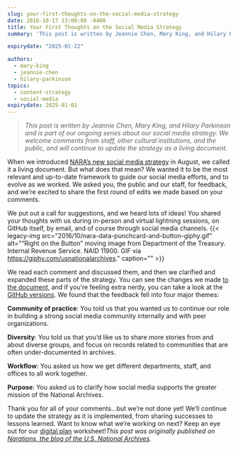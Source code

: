 ```yaml
---
slug: your-first-thoughts-on-the-social-media-strategy
date: 2016-10-17 13:00:08 -0400
title: Your First Thoughts on the Social Media Strategy
summary: 'This post is written by Jeannie Chen, Mary King, and Hilary Parkinson and is part of our ongoing series about our social media strategy. We welcome comments from staff, other cultural institutions, and the public, and will continue to update the strategy as a living document. When we introduced NARA’s new social media strategy in August,'

expirydate: "2025-01-22"

authors:
  - mary-king
  - jeannie-chen
  - hilary-parkinson
topics:
  - content-strategy
  - social-media
expirydate: 2025-01-01
---
```


> _This post is written by Jeannie Chen, Mary King, and Hilary Parkinson and_ _is part of our ongoing series about our social media strategy. We welcome comments from staff, other cultural institutions, and the public, and will continue to update the strategy as a living document._

When we introduced [NARA’s new social media strategy](http://usnationalarchives.github.io/social-media-strategy/) in August, we called it a living document. But what does that mean? We wanted it to be the most relevant and up-to-date framework to guide our social media efforts, and to evolve as we worked. We asked you, the public and our staff, for feedback, and we’re excited to share the first round of edits we made based on your comments.

We put out a call for suggestions, and we heard lots of ideas! You shared your thoughts with us during in-person and virtual lightning sessions, on GitHub itself, by email, and of course through social media channels. {{< legacy-img src="2016/10/nara-data-punchcard-and-button-giphy.gif" alt="“Right on the Button” moving image from Department of the Treasury. Internal Revenue Service. NAID 11900. GIF via https://giphy.com/usnationalarchives." caption="" >}} 

We read each comment and discussed them, and then we clarified and expanded these parts of the strategy. You can see the changes we made [to the document](http://usnationalarchives.github.io/social-media-strategy/), and if you’re feeling extra nerdy, you can take a look at the [GitHub versions](https://github.com/usnationalarchives/social-media-strategy/commits/gh-pages). We found that the feedback fell into four major themes:

**Community of practice**: You told us that you wanted us to continue our role in building a strong social media community internally and with peer organizations.

**Diversity**: You told us that you’d like us to share more stories from and about diverse groups, and focus on records related to communities that are often under-documented in archives.

**Workflow**: You asked us how we get different departments, staff, and offices to all work together.

**Purpose**: You asked us to clarify how social media supports the greater mission of the National Archives.

Thank you for all of your comments…but we’re not done yet! We’ll continue to update the strategy as it is implemented, from sharing successes to lessons learned. Want to know what we’re working on next? Keep an eye out for our [digital plan](http://usnationalarchives.github.io/social-media-strategy/resources/) worksheet!_This post was originally published on [Narations, the blog of the U.S. National Archives](https://narations.blogs.archives.gov/)._